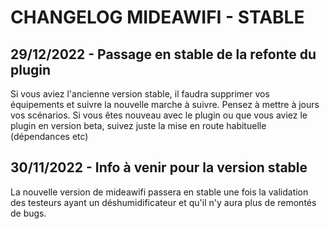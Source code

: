 
# CHANGELOG MIDEAWIFI - STABLE
  
## 29/12/2022 - Passage en stable de la refonte du plugin  
Si vous aviez l'ancienne version stable, il faudra supprimer vos équipements et suivre la nouvelle marche à suivre. Pensez à mettre à jours vos scénarios.
Si vous êtes nouveau avec le plugin ou que vous aviez le plugin en version beta, suivez juste la mise en route habituelle (dépendances etc)  
  
## 30/11/2022 - Info à venir pour la version stable  

La nouvelle version de mideawifi passera en stable une fois la validation des testeurs ayant un déshumidificateur et qu'il n'y aura plus de remontés de bugs. 
